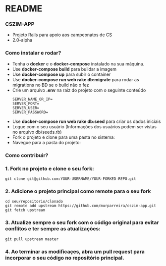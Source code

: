 # README

### CSZIM-APP ###

* Projeto Rails para apoio aos campeonatos de CS
* 2.0-alpha

### Como instalar e rodar? ###

* Tenha o **docker** e o **docker-compose** instalado na sua máquina.
* Use **docker-compose build** para buildar a imagem
* Use **docker-compose up** para subir o container
* Use **docker-compose run web rake db:migrate** para rodar as migrations no BD se o build não o fez
* Crie um arquivo **.env** na raiz do projeto com o seguinte conteúdo
    ````
    SERVER_NAME_OR_IP=
    SERVER_PORT=
    SERVER_USER=
    SERVER_PASSWORD=
    ````
* Use **docker-compose run web rake db:seed** para criar os dados iniciais
* Logue com o seu usuário (Informações dos usuários podem ser vistas no arquivo db/seeds.rb)
* Fork o projeto e clone para uma pasta no sistema:
* Navegue para a pasta do projeto:

### Como contribuir? ###

### 1. Fork no projeto e clone o seu fork:

    git clone git@github.com:YOUR-USERNAME/YOUR-FORKED-REPO.git

### 2. Adicione o projeto principal como remote para o seu fork 

    cd seu/repositorio/clonado
    git remote add upstream https://github.com/murparreira/cszim-app.git
    git fetch upstream

### 3. Atualize sempre o seu fork com o código original para evitar conflitos e ter sempre as atualizações:

    git pull upstream master

### 4. Ao terminar as modificaçes, abra um pull request para incorporar o seu código no repositório principal.
